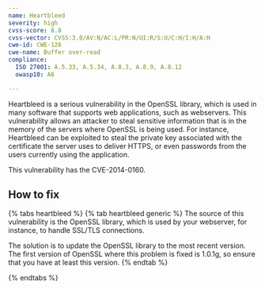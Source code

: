 ```yaml
---
name: Heartbleed
severity: high
cvss-score: 8.8
cvss-vector: CVSS:3.0/AV:N/AC:L/PR:N/UI:R/S:U/C:H/I:H/A:H
cwe-id: CWE-126
cwe-name: Buffer over-read
compliance:
  ISO 27001: A.5.33, A.5.34, A.8.3, A.8.9, A.8.12
  owasp10: A6

---            
```


Heartbleed is a serious vulnerability in the OpenSSL library, which is used in many software that supports web applications, such as webservers. This vulnerability allows an attacker to steal sensitive information that is in the memory of the servers where OpenSSL is being used.
For instance, Heartbleed can be exploited to steal the private key associated with the certificate the server uses to deliver HTTPS, or even passwords from the users currently using the application.

This vulnerability has the CVE-2014-0160.

## How to fix

{% tabs heartbleed %}
{% tab heartbleed generic %}
The source of this vulnerability is the OpenSSL library, which is used by your webserver, for instance, to handle SSL/TLS connections.

The solution is to update the OpenSSL library to the most recent version. The first version of OpenSSL where this problem is fixed is 1.0.1g, so ensure that you have at least this version.
{% endtab %}

{% endtabs %}
